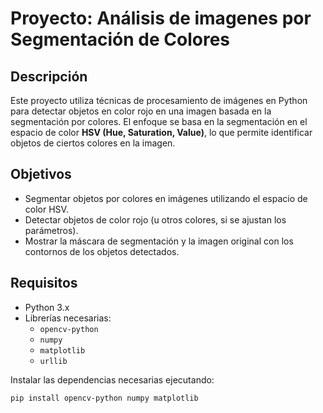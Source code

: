 # Proyecto: **Análisis de imagenes por Segmentación de Colores**

## Descripción

Este proyecto utiliza técnicas de procesamiento de imágenes en Python para detectar objetos en color rojo en una imagen basada en la segmentación por colores. El enfoque se basa en la segmentación en el espacio de color **HSV (Hue, Saturation, Value)**, lo que permite identificar objetos de ciertos colores en la imagen.

## Objetivos

- Segmentar objetos por colores en imágenes utilizando el espacio de color HSV.
- Detectar objetos de color rojo (u otros colores, si se ajustan los parámetros).
- Mostrar la máscara de segmentación y la imagen original con los contornos de los objetos detectados.

## Requisitos

- Python 3.x
- Librerías necesarias:
  - `opencv-python`
  - `numpy`
  - `matplotlib`
  - `urllib`

Instalar las dependencias necesarias ejecutando:

```bash
pip install opencv-python numpy matplotlib

